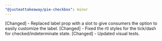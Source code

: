 ```yaml
---
"@justeattakeaway/pie-checkbox": minor
---
```


[Changed] - Replaced label prop with a slot to give consumers the option to easily customize the label.
[Changed] - Fixed the rtl styles for the tick/dash for checked/indeterminate state.
[Changed] - Updated visual tests.
